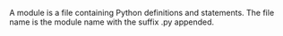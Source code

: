 A module is a file containing Python definitions and statements. The file name is the module name with the suffix .py appended.
